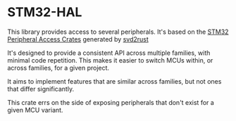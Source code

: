 # STM32-HAL

This library provides access to several peripherals. It's based on the 
[STM32 Peripheral Access Crates](https://github.com/stm32-rs/stm32-rs) generated by [svd2rust](https://github.com/rust-embedded/svd2rust)

It's designed to provide a consistent API across multiple families, with minimal code repetition.
This makes it easier to switch MCUs within, or across families, for a given project.

It aims to implement features that are similar across families, but not ones
that differ significantly.

This crate errs on the side of exposing peripherals that don't exist for a given
MCU variant.